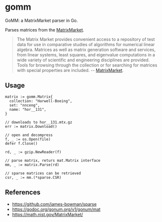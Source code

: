 # gomm
GoMM: a MatrixMarket parser in Go. 

Parses matrices from the [MatrixMarket](https://math.nist.gov/MatrixMarket/). 

> The Matrix Market provides convenient access to a repository of test data for use in comparative studies of algorithms for numerical linear algebra. Matrices as well as matrix generation software and services, from linear systems, least squares, and eigenvalue computations in a wide variety of scientific and engineering disciplines are provided. Tools for browsing through the collection or for searching for matrices with special properties are included. -- [MatrixMarket](https://math.nist.gov/MatrixMarket/). 

## Usage 
```
matrix := gomm.Matrix{
  collection: "Harwell-Boeing",
  set: "nnceng",
  name: "hor__131",
}

// downloads to hor__131.mtx.gz 
err := matrix.Download()

// open and decompress
f, _ := os.Open(file)
defer f.Close()

rd, _ := gzip.NewReader(f)

// parse matrix, returs mat.Matrix interface 
mm, _ := matrix.Parse(rd) 

// sparse matrices can be retrieved
csr, _ := mm.(*sparse.CSR) 
```
## References
- https://github.com/james-bowman/sparse
- https://godoc.org/gonum.org/v1/gonum/mat
- https://math.nist.gov/MatrixMarket/
